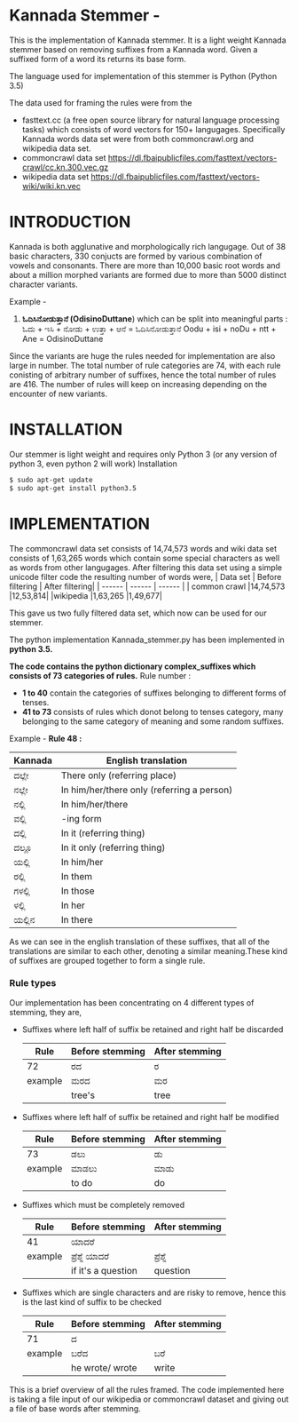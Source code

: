 # Kannada Stemmer -
This is the implementation of Kannada stemmer. It is a light weight Kannada stemmer based on removing suffixes from a Kannada word. Given a suffixed form of a word its returns its base form.

The language used for implementation of this stemmer is Python (Python 3.5)

The data used for framing the rules were from the 
- fasttext.cc (a free open source library for natural language processing tasks) which consists of word vectors for 150+ langugages. Specifically Kannada words data set were from both commoncrawl.org and wikipedia data set.
- commoncrawl data set https://dl.fbaipublicfiles.com/fasttext/vectors-crawl/cc.kn.300.vec.gz
- wikipedia data set https://dl.fbaipublicfiles.com/fasttext/vectors-wiki/wiki.kn.vec


# INTRODUCTION

Kannada is both agglunative and morphologically rich langugage. Out of 38 basic characters, 330 conjucts are formed by various combination of vowels and consonants. There are more than 10,000 basic root words and about a million morphed variants are formed due to more than 5000 distinct character variants.

Example -
1) **ಓದಿಸಿನೋಡುತ್ತಾನೆ  (OdisinoDuttane**) which can be split into meaningful parts :
	ಓದು   + ಇಸಿ   + ನೋಡು + ಉತ್ತಾ  + ಆನೆ  = ಓದಿಸಿನೋಡುತ್ತಾನೆ 
	Oodu + isi + noDu   + ntt  + Ane = OdisinoDuttane

Since the variants are huge the rules needed for implementation are also large in number. The total number of rule categories are 74, with each rule conisting of arbitrary number of suffixes, hence the total number of rules are 416. The number of rules will keep on increasing depending on the encounter of new variants. 

# INSTALLATION
Our stemmer is light weight and requires only Python 3 (or any version of python 3, even python 2 will work)
Installation

```sh
$ sudo apt-get update
$ sudo apt-get install python3.5
```


# IMPLEMENTATION 

The commoncrawl data set consists of 14,74,573 words and wiki data set consists of 1,63,265 words which contain some special characters as well as words from other langugages. 
After filtering this data set using a simple unicode filter code the resulting number of words were,
| Data set     | Before filtering | After filtering| 
| ------       | ------           | ------ |
| common crawl |14,74,573         |12,53,814|
|wikipedia     |1,63,265          |1,49,677|

This gave us two fully filtered data set, which now can be used for our stemmer.

The python implementation Kannada_stemmer.py has been implemented in **python 3.5.** 

**The code contains the python dictionary complex_suffixes which consists of 73 categories of rules.** 
Rule number :
- **1 to 40** contain the categories of suffixes belonging to different forms of tenses.
- **41 to 73** consists of rules which donot belong to tenses category, many belonging to the same category of meaning and some random suffixes.

Example - 
**Rule 48 :**

| Kannada  | English translation|
| ------ | ------ |
| ದಲ್ಲೇ |There only (referring place)|
| ನಲ್ಲೇ |In him/her/there only (referring a person) |
| ನಲ್ಲಿ |In him/her/there |
| ವಲ್ಲಿ |-ing form |
| ದಲ್ಲಿ |In it (referring thing) |
| ದಲ್ಲೂ | In 		  it only (referring thing) |
| ಯಲ್ಲಿ | In him/her |
| ರಲ್ಲಿ |In them 
| ಗಳಲ್ಲಿ |In those |
| ಳಲ್ಲಿ |In her |
| ಯಲ್ಲಿನ | In there ||

As we can see in the english translation of these suffixes, that all of the translations are similar to each other, denoting a similar meaning.These kind of suffixes are grouped together to form a single rule. 

### Rule types
Our implementation has been concentrating on 4 different types of stemming, they are,

- Suffixes where  left half of suffix be retained and right half be discarded 

    | Rule   | Before stemming | After stemming| 
    | ------ | ------ | ------ |
    | 72 |ರದ|ರ
    |example|ಮರದ|ಮರ
    |   |tree's|tree

- Suffixes where left half of suffix be retained and right half be modified

    | Rule   | Before stemming | After stemming| 
    | ------ | ------ | ------ |
    |73|ಡಲು|ಡು|
    |example|ಮಾಡಲು|ಮಾಡು|
    ||to do|do|

- Suffixes which must be completely removed

    | Rule   | Before stemming | After stemming| 
    | ------ | ------ | ------ |
    |41|ಯಾದರೆ||
    |example|ಪ್ರೆಶ್ನೆ ಯಾದರೆ|ಪ್ರೆಶ್ನೆ |
    ||if it's a question|question

- Suffixes which are single characters and are risky to remove, hence this is the last kind of suffix to be checked

    | Rule   | Before stemming | After stemming| 
    | ------ | ------ | ------ |
    |71|ದ||
    |example|ಬರೆದ|ಬರೆ|
    ||he wrote/ wrote|write|

This is a brief overview of all the rules framed.
The code implemented here is taking a file input of our wikipedia or commoncrawl dataset and giving out a file of base words after stemming.

